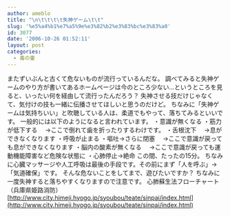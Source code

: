 ```yaml
---
author: ameblo
title: "\n\t\t\t\t失神ゲーム\t\t"
slug: '%e5%a4%b1%e7%a5%9e%e3%82%b2%e3%83%bc%e3%83%a0'
id: 3077
date: '2006-10-26 01:52:11'
layout: post
categories:
  - 毒の壷
---
```


またずいぶんと古くて危ないものが流行っているんだな。 調べてみると失神ゲームのやり方が書いてあるホームページは今のところ少ない…というところを見ると、いったい何を経由して流行ったんだろう？ 失神させる技だけじゃなくて、気付けの技も一緒に伝播させてほしいと思うのだけど。 ちなみに「失神ゲームは気持ちいい」と吹聴している人は、柔道でもやって、落ちてみるといいです。 一般的には以下のようになると言われています。 ・意識が無くなる ・筋力が低下する 　→ここで倒れて歯を折ったりするわけです。 ・舌根沈下 　→息ができなくなります ・呼吸が止まる ・嘔吐→さらに閉塞 　→ここで意識が戻っても息ができなくなります ・脳内の酸素が無くなる 　→ここで意識が戻っても運動機能障害など危険な状態に ・心肺停止→絶命 この間、たったの15分。 ちなみに心臓マッサージや人工呼吸は最後の手段です。その前にまず「人を呼ぶ」→「気道確保」です。 そんな危ないことをしてまで、遊びたいですか？ ちなみに一度失神すると落ちやすくなりますので注意です。 心肺蘇生法フローチャート（兵庫県姫路消防） [http://www.city.himeji.hyogo.jp/syoubou/teate/sinpai/index.html](http://www.city.himeji.hyogo.jp/syoubou/teate/sinpai/index.html)